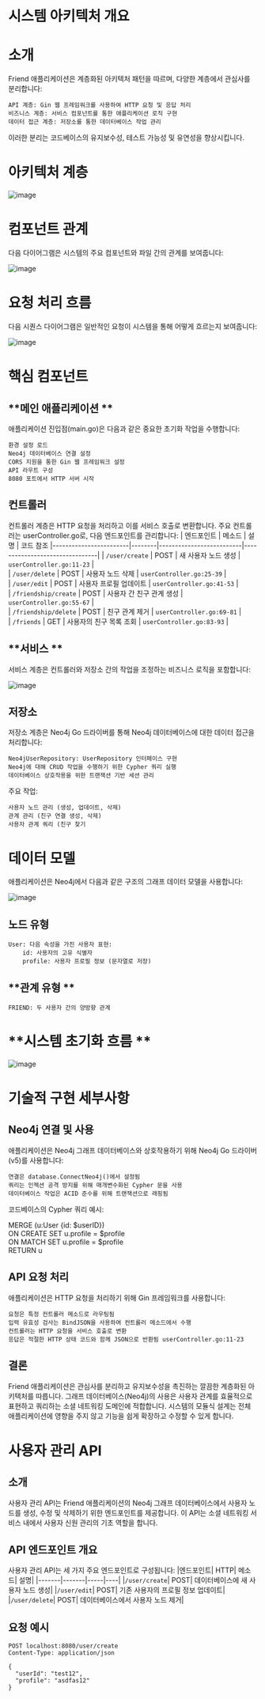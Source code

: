 # **시스템 아키텍처 개요**
# **소개**

Friend 애플리케이션은 계층화된 아키텍처 패턴을 따르며, 다양한 계층에서 관심사를 분리합니다:

    API 계층: Gin 웹 프레임워크를 사용하여 HTTP 요청 및 응답 처리
    비즈니스 계층: 서비스 컴포넌트를 통한 애플리케이션 로직 구현
    데이터 접근 계층: 저장소를 통한 데이터베이스 작업 관리

이러한 분리는 코드베이스의 유지보수성, 테스트 가능성 및 유연성을 향상시킵니다.
# **아키텍처 계층** 

![image](https://github.com/user-attachments/assets/5d7ee54e-496d-440d-abc5-f9a2056b515f)

# **컴포넌트 관계**

다음 다이어그램은 시스템의 주요 컴포넌트와 파일 간의 관계를 보여줍니다:

![image](https://github.com/user-attachments/assets/1ab9b5a3-22a5-42cc-9669-889ecf44907c)

# **요청 처리 흐름** 

다음 시퀀스 다이어그램은 일반적인 요청이 시스템을 통해 어떻게 흐르는지 보여줍니다:

![image](https://github.com/user-attachments/assets/12260561-263e-4e56-87cd-d33a06be28fa)

# **핵심 컴포넌트**

## **메인 애플리케이션 **

애플리케이션 진입점(main.go)은 다음과 같은 중요한 초기화 작업을 수행합니다:

    환경 설정 로드
    Neo4j 데이터베이스 연결 설정
    CORS 지원을 통한 Gin 웹 프레임워크 설정
    API 라우트 구성
    8080 포트에서 HTTP 서버 시작 

## **컨트롤러**

컨트롤러 계층은 HTTP 요청을 처리하고 이를 서비스 호출로 변환합니다. 주요 컨트롤러는 userController.go로, 다음 엔드포인트를 관리합니다:
| 엔드포인트             | 메소드 | 설명                     | 코드 참조 
|------------------------|--------|--------------------------|--------------------------------|
| `/user/create`         | POST   | 새 사용자 노드 생성      | `userController.go:11-23`      |                         
| `/user/delete`         | POST   | 사용자 노드 삭제         | `userController.go:25-39`      |                         
| `/user/edit`           | POST   | 사용자 프로필 업데이트   | `userController.go:41-53`      |                         
| `/friendship/create`   | POST   | 사용자 간 친구 관계 생성 | `userController.go:55-67`      |                         
| `/friendship/delete`   | POST   | 친구 관계 제거           | `userController.go:69-81`      |  
| `/friends`             | GET    | 사용자의 친구 목록 조회  | `userController.go:83-93`      |

## **서비스 **

서비스 계층은 컨트롤러와 저장소 간의 작업을 조정하는 비즈니스 로직을 포함합니다:

![image](https://github.com/user-attachments/assets/4c76b4e8-a4ba-4bf9-9018-5a5a8575c1d5)

## **저장소**

저장소 계층은 Neo4j Go 드라이버를 통해 Neo4j 데이터베이스에 대한 데이터 접근을 처리합니다:

    Neo4jUserRepository: UserRepository 인터페이스 구현
    Neo4j에 대해 CRUD 작업을 수행하기 위한 Cypher 쿼리 실행
    데이터베이스 상호작용을 위한 트랜잭션 기반 세션 관리

주요 작업:

    사용자 노드 관리 (생성, 업데이트, 삭제)
    관계 관리 (친구 연결 생성, 삭제)
    사용자 관계 쿼리 (친구 찾기

# **데이터 모델**

애플리케이션은 Neo4j에서 다음과 같은 구조의 그래프 데이터 모델을 사용합니다:

![image](https://github.com/user-attachments/assets/62499f26-4b6f-43db-b9ff-f89e4c3f9106)

## **노드 유형**

    User: 다음 속성을 가진 사용자 표현:
        id: 사용자의 고유 식별자
        profile: 사용자 프로필 정보 (문자열로 저장)
## **관계 유형 **

    FRIEND: 두 사용자 간의 양방향 관계

# **시스템 초기화 흐름 **

![image](https://github.com/user-attachments/assets/959d03d3-72fe-4e81-948c-0f9bbb8dac0b)

# **기술적 구현 세부사항**

## **Neo4j 연결 및 사용**

애플리케이션은 Neo4j 그래프 데이터베이스와 상호작용하기 위해 Neo4j Go 드라이버(v5)를 사용합니다:

    연결은 database.ConnectNeo4j()에서 설정됨
    쿼리는 인젝션 공격 방지를 위해 매개변수화된 Cypher 문을 사용
    데이터베이스 작업은 ACID 준수를 위해 트랜잭션으로 래핑됨

코드베이스의 Cypher 쿼리 예시:

MERGE (u:User {id: $userID})  
ON CREATE SET u.profile = $profile  
ON MATCH SET u.profile = $profile  
RETURN u  

## **API 요청 처리**

애플리케이션은 HTTP 요청을 처리하기 위해 Gin 프레임워크를 사용합니다:

    요청은 특정 컨트롤러 메소드로 라우팅됨
    입력 유효성 검사는 BindJSON을 사용하여 컨트롤러 메소드에서 수행
    컨트롤러는 HTTP 요청을 서비스 호출로 변환
    응답은 적절한 HTTP 상태 코드와 함께 JSON으로 반환됨 userController.go:11-23

## **결론**

Friend 애플리케이션은 관심사를 분리하고 유지보수성을 촉진하는 깔끔한 계층화된 아키텍처를 따릅니다. 그래프 데이터베이스(Neo4j)의 사용은 사용자 관계를 효율적으로 표현하고 쿼리하는 소셜 네트워킹 도메인에 적합합니다. 시스템의 모듈식 설계는 전체 애플리케이션에 영향을 주지 않고 기능을 쉽게 확장하고 수정할 수 있게 합니다.

# **사용자 관리 API**

## **소개**

사용자 관리 API는 Friend 애플리케이션의 Neo4j 그래프 데이터베이스에서 사용자 노드를 생성, 수정 및 삭제하기 위한 엔드포인트를 제공합니다. 이 API는 소셜 네트워킹 서비스 내에서 사용자 신원 관리의 기초 역할을 합니다.

## **API 엔드포인트 개요**

사용자 관리 API는 세 가지 주요 엔드포인트로 구성됩니다:
|엔드포인트|	HTTP| 메소드|	설명|
|-------|-------|-----|----|
|`/user/create`|	POST|	데이터베이스에 새 사용자 노드 생성|
|`/user/edit`|	POST|	기존 사용자의 프로필 정보 업데이트|
|`/user/delete`|	POST|	데이터베이스에서 사용자 노드 제거|

## **요청 예시**

```
POST localhost:8080/user/create  
Content-Type: application/json  
  
{  
  "userId": "test12",  
  "profile": "asdfas12"  
}
```
